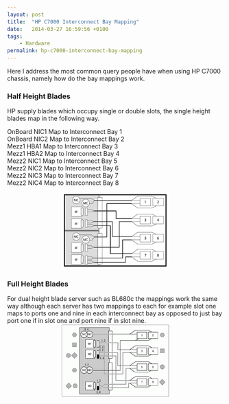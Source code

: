 ```yaml
---
layout: post
title:  "HP C7000 Interconnect Bay Mapping"
date:   2014-03-27 16:59:56 +0100
tags:
    - Hardware
permalink: hp-c7000-interconnect-bay-mapping
---
```

Here I address the most common query people have when using HP C7000 chassis, namely how do the bay 
mappings work.

<H3>Half Height Blades</H3>
HP supply blades which occupy single or double slots,  the single height blades map in the following way.

OnBoard NIC1        Map to Interconnect Bay 1  
OnBoard NIC2        Map to Interconnect Bay 2  
Mezz1 HBA1        Map to Interconnect Bay 3  
Mezz1 HBA2        Map to Interconnect Bay 4  
Mezz2 NIC1        Map to Interconnect Bay 5  
Mezz2 NIC2        Map to Interconnect Bay 6  
Mezz2 NIC3        Map to Interconnect Bay 7  
Mezz2 NIC4        Map to Interconnect Bay 8  

<center><img src="/images/image4.png" width="50%"></center>

<H3>Full Height Blades</H3>
For dual height blade server such as BL680c the mappings work the same way although each server 
has two mappings to each for example slot one maps to ports one and nine in each interconnect bay 
as opposed to just bay port one if in slot one and port nine if in slot nine.

<center><img src="/images/c7000_full.gif" width="50%"></center>
